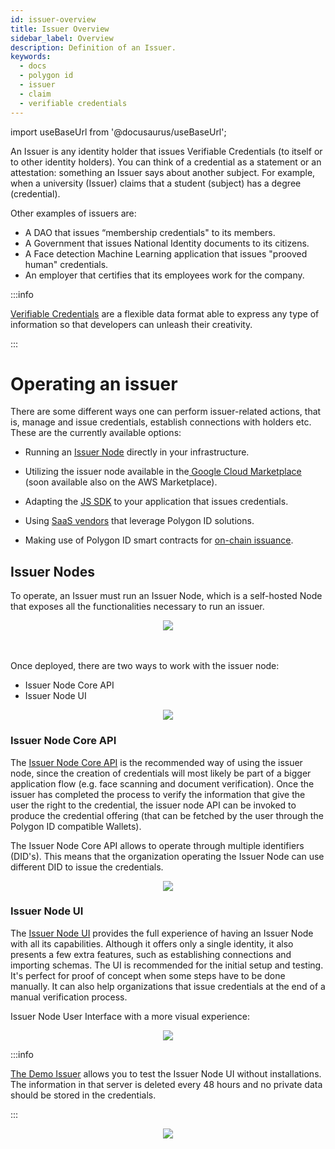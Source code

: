 ```yaml
---
id: issuer-overview
title: Issuer Overview
sidebar_label: Overview
description: Definition of an Issuer.
keywords:
  - docs
  - polygon id
  - issuer
  - claim
  - verifiable credentials
---
```


import useBaseUrl from '@docusaurus/useBaseUrl';

An Issuer is any identity holder that issues Verifiable Credentials (to itself or to other identity holders). You can think of a credential as a statement or an attestation: something an Issuer says about another subject. For example, when a university (Issuer) claims that a student (subject) has a degree (credential).

Other examples of issuers are:

- A DAO that issues “membership credentials" to its members.
- A Government that issues National Identity documents to its citizens.
- A Face detection Machine Learning application that issues "prooved human" credentials.
- An employer that certifies that its employees work for the company.

:::info

[<ins>Verifiable Credentials</ins>](https://www.w3.org/TR/vc-data-model/) are a flexible data format able to express any type of information so that developers can unleash their creativity.

:::

# Operating an issuer

There are some different ways one can perform issuer-related actions, that is, manage and issue credentials, establish connections with holders etc. These are the currently available options:

- Running an [Issuer Node](/docs/issuer/issuer-core) directly in your infrastructure.

- Utilizing the issuer node available in the[ Google Cloud Marketplace](https://console.cloud.google.com/marketplace/product/polygon-public/polygon-id-issuer-node?pli=1) (soon available also on the AWS Marketplace).

- Adapting the [JS SDK](/docs/js-sdk/js-sdk-overview.md) to your application that issues credentials.

- Using [SaaS vendors](https://marketplace.polygonid.me/ecosystem) that leverage Polygon ID solutions.

- Making use of Polygon ID smart contracts for [on-chain issuance](/docs/issuer/on-chain-issuer/on-chain-overview.md/).

## Issuer Nodes

To operate, an Issuer must run an Issuer Node, which is a self-hosted Node that exposes all the functionalities necessary to run an issuer.

<div align="center">
<img src= {useBaseUrl("img/issuer-intro.png")} align="center" />
</div>
<br></br>

Once deployed, there are two ways to work with the issuer node:

- Issuer Node Core API
- Issuer Node UI

<div align="center">
<img src= {useBaseUrl("img/whole-infra.png")} align="center" />
</div>

### Issuer Node Core API

The [Issuer Node Core API](issuer-core.md) is the recommended way of using the issuer node, since the creation of credentials will most likely be part of a bigger application flow (e.g. face scanning and document verification). Once the issuer has completed the process to verify the information that give the user the right to the credential, the issuer node API can be invoked to produce the credential offering (that can be fetched by the user through the Polygon ID compatible Wallets).

The Issuer Node Core API allows to operate through multiple identifiers (DID's). This means that the organization operating the Issuer Node can use different DID to issue the credentials.

<div align="center">
<img src= {useBaseUrl("img/3001.png")} align="center" />
</div>

### Issuer Node UI

The [Issuer Node UI](issuer-node-ui.md) provides the full experience of having an Issuer Node with all its capabilities. Although it offers only a single identity, it also presents a few extra features, such as establishing connections and importing schemas. The UI is recommended for the initial setup and testing. It's perfect for proof of concept when some steps have to be done manually. It can also help organizations that issue credentials at the end of a manual verification process.  

Issuer Node User Interface with a more visual experience:

<div align="center">
<img src= {useBaseUrl("img/8088.png")} align="center" />
</div>

:::info

[<ins>The Demo Issuer</ins>](https://issuer-ui.polygonid.me/) allows you to test the Issuer Node UI without installations. The information in that server is deleted every 48 hours and no private data should be stored in the credentials.

:::


<div align="center">
<img src= {useBaseUrl("img/3002.png")} align="center" />
</div>
